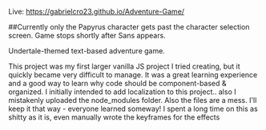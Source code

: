 Live: https://gabrielcro23.github.io/Adventure-Game/

##Currently only the Papyrus character gets past the character selection screen. Game stops shortly after Sans appears.

Undertale-themed text-based adventure game. 

This project was my first larger vanilla JS project I tried creating, but it quickly became very difficult to manage. It was a great learning experience and a good way to learn why code should be component-based & organized. I initially intended to add localization to this project.. also I mistakenly uploaded the node_modules folder. Also the files are a mess. I'll keep it that way - everyone learned someway! I spent a long time on this as shitty as it is, even manually wrote the keyframes for the effects
